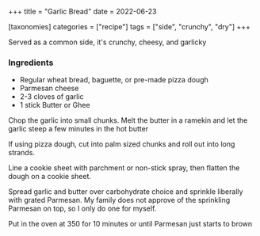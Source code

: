 +++
title = "Garlic Bread"
date = 2022-06-23

[taxonomies]
categories = ["recipe"]
tags = ["side", "crunchy", "dry"]
+++

Served as a common side, it's crunchy, cheesy, and garlicky

<!-- more -->

### Ingredients

- Regular wheat bread, baguette, or pre-made pizza dough
- Parmesan cheese
- 2-3 cloves of garlic
- 1 stick Butter or Ghee

Chop the garlic into small chunks.
Melt the butter in a ramekin and let the garlic steep a few minutes in the hot butter

If using pizza dough, cut into palm sized chunks and roll out into long strands.

Line a cookie sheet with parchment or non-stick spray, then flatten the dough on a cookie sheet.

Spread garlic and butter over carbohydrate choice and sprinkle liberally with grated Parmesan.
My family does not approve of the sprinkling Parmesan on top, so I only do one for myself.

Put in the oven at 350 for 10 minutes or until Parmesan just starts to brown

